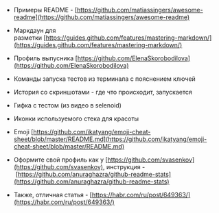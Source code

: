 - Примеры README - [https://github.com/matiassingers/awesome-readme](https://github.com/matiassingers/awesome-readme)
- Маркдаун для разметки [https://guides.github.com/features/mastering-markdown/](https://guides.github.com/features/mastering-markdown/)

- Профиль выпусника  [https://github.com/ElenaSkorobodilova](https://github.com/ElenaSkorobodilova)
- Команды запуска тестов из терминала с пояснением ключей
- История со скриншотами - где что происходит, запускается
- Гифка с тестом (из видео в selenoid)
- Иконки используемого стека для красоты
- Emoji [https://github.com/ikatyang/emoji-cheat-sheet/blob/master/README.md](https://github.com/ikatyang/emoji-cheat-sheet/blob/master/README.md)
- Оформите свой профиль как у [https://github.com/svasenkov](https://github.com/svasenkov), инструкция - [https://github.com/anuraghazra/github-readme-stats](https://github.com/anuraghazra/github-readme-stats)
- Также, отличная статья - [https://habr.com/ru/post/649363/](https://habr.com/ru/post/649363/)